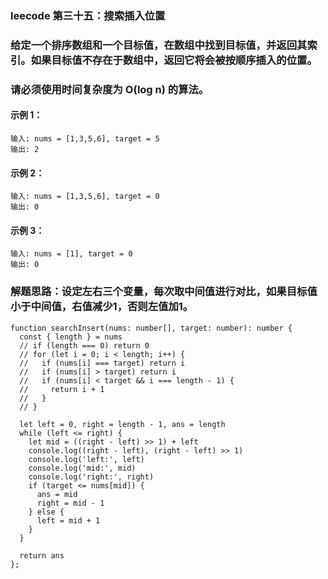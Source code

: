 ### leecode 第三十五：搜索插入位置
### 给定一个排序数组和一个目标值，在数组中找到目标值，并返回其索引。如果目标值不存在于数组中，返回它将会被按顺序插入的位置。
### 请必须使用时间复杂度为 O(log n) 的算法。
#### 示例 1：
```
输入: nums = [1,3,5,6], target = 5
输出: 2
```
#### 示例 2：
```
输入: nums = [1,3,5,6], target = 0
输出: 0
```
#### 示例 3：
```
输入: nums = [1], target = 0
输出: 0
```
### 解题思路：设定左右三个变量，每次取中间值进行对比，如果目标值小于中间值，右值减少1，否则左值加1。
```
function searchInsert(nums: number[], target: number): number {
  const { length } = nums
  // if (length === 0) return 0
  // for (let i = 0; i < length; i++) {
  //   if (nums[i] === target) return i
  //   if (nums[i] > target) return i
  //   if (nums[i] < target && i === length - 1) {
  //     return i + 1
  //   }
  // }

  let left = 0, right = length - 1, ans = length
  while (left <= right) {
    let mid = ((right - left) >> 1) + left
    console.log((right - left), (right - left) >> 1)
    console.log('left:', left)
    console.log('mid:', mid)
    console.log('right:', right)
    if (target <= nums[mid]) {
      ans = mid
      right = mid - 1
    } else {
      left = mid + 1
    }
  }

  return ans
};
```